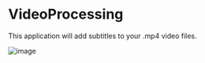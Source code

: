 # VideoProcessing

This application will add subtitles to your .mp4 video files.

![image](https://user-images.githubusercontent.com/32827332/197320881-8cfc79ed-3d9a-4121-860d-b0b73f4d3a24.png)
